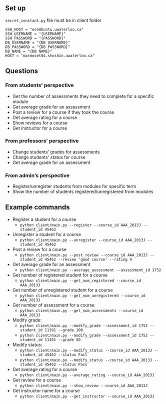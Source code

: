 ## Set up
`secret_constant.py` file must be in client folder
```
SSH_HOST = "eceUbuntu.uwaterloo.ca"
SSH_USERNAME = "{USERNAME}"
SSH_PASSWORD = "{PASSWORD}"
DB_USERNAME = "{DB USERNAME}"
DB_PASSWORD = "{DB PASSWORD}"
DB_NAME = "{DB NAME}"
HOST = "marmoset04.shoshin.uwaterloo.ca"
```

## Questions
### From students’ perspective
- Get the number of assessments they need to complete for a specific module
- Get average grade for an assessment
- Post a review for a course if they took the course
- Get average rating for a course
- Show reviews for a course
- Get instructor for a course

### From professors’ perspective
- Change students’ grades for assessments
- Change students' status for course
- Get average grade for an assessment

### From admin’s perspective
- Register/unregister students from modules for specific term
- Show the number of students registered/unregistered from modules

## Example commands
- Register a student for a course
  - `python client/main.py --register --course_id AAA_2013J --student_id 45462`
- Unregister a student for a course
  - `python client/main.py --unregister --course_id AAA_2013J --student_id 45462`
- Post a review for a course
  - `python client/main.py --post_review --course_id AAA_2013J --student_id 45462 --review 'good course' --rating 4`
- Get average grade for an assessment
  - `python client/main.py --average_assessment --assessment_id 1752`
- Get number of registered student for a course
  - `python client/main.py --get_num_registered --course_id AAA_2013J`
- Get number of unregistered student for a course
  - `python client/main.py --get_num_unregistered --course_id AAA_2013J`
- Get number of assessment for a course
  - `python client/main.py --get_num_assessments --course_id AAA_2013J`
- Modify grade:
  - `python client/main.py --modify_grade --assessment_id 1752 --student_id 11391 --grade 100`
  - `python client/main.py --modify_grade --assessment_id 1752 --student_id 11391 --grade 50`
- Modify status:
  - `python client/main.py --modify_status --course_id AAA_2013J --student_id 45462 --status Fail`
  - `python client/main.py --modify_status --course_id AAA_2013J --student_id 45462 --status Pass`
- Get average rating for a course
  - `python client/main.py --average_rating --course_id AAA_2013J`
- Get review for a course
  - `python client/main.py --show_review --course_id AAA_2013J`
- Get instructor name for a course
  - `python client/main.py --get_instructor --course_id AAA_2013J`
